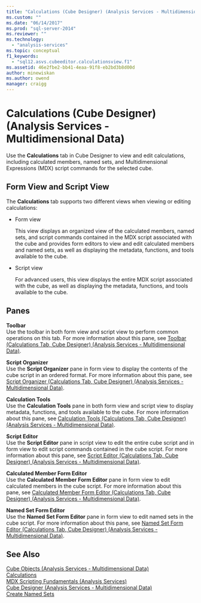 ```yaml
---
title: "Calculations (Cube Designer) (Analysis Services - Multidimensional Data) | Microsoft Docs"
ms.custom: ""
ms.date: "06/14/2017"
ms.prod: "sql-server-2014"
ms.reviewer: ""
ms.technology: 
  - "analysis-services"
ms.topic: conceptual
f1_keywords: 
  - "sql12.asvs.cubeeditor.calculationsview.f1"
ms.assetid: 46e2fbe2-bb41-4eaa-91f8-eb2bd3b8d00d
author: minewiskan
ms.author: owend
manager: craigg
---
```

# Calculations (Cube Designer) (Analysis Services - Multidimensional Data)
  Use the **Calculations** tab in Cube Designer to view and edit calculations, including calculated members, named sets, and Multidimensional Expressions (MDX) script commands for the selected cube.  
  
## Form View and Script View  
 The **Calculations** tab supports two different views when viewing or editing calculations:  
  
-   Form view  
  
     This view displays an organized view of the calculated members, named sets, and script commands contained in the MDX script associated with the cube and provides form editors to view and edit calculated members and named sets, as well as displaying the metadata, functions, and tools available to the cube.  
  
-   Script view  
  
     For advanced users, this view displays the entire MDX script associated with the cube, as well as displaying the metadata, functions, and tools available to the cube.  
  
## Panes  
 **Toolbar**  
 Use the toolbar in both form view and script view to perform common operations on this tab. For more information about this pane, see [Toolbar &#40;Calculations Tab, Cube Designer&#41; &#40;Analysis Services - Multidimensional Data&#41;](toolbar-calculations-tab-cube-designer-analysis-services-multidimensional-data.md).  
  
 **Script Organizer**  
 Use the **Script Organizer** pane in form view to display the contents of the cube script in an ordered format. For more information about this pane, see [Script Organizer &#40;Calculations Tab, Cube Designer&#41; &#40;Analysis Services - Multidimensional Data&#41;](script-organizer-cube-designer-analysis-services-multidimensional-data.md).  
  
 **Calculation Tools**  
 Use the **Calculation Tools** pane in both form view and script view to display metadata, functions, and tools available to the cube. For more information about this pane, see [Calculation Tools &#40;Calculations Tab, Cube Designer&#41; &#40;Analysis Services - Multidimensional Data&#41;](calculation-tools-cube-designer-analysis-services-multidimensional-data.md).  
  
 **Script Editor**  
 Use the **Script Editor** pane in script view to edit the entire cube script and in form view to edit script commands contained in the cube script. For more information about this pane, see [Script Editor &#40;Calculations Tab, Cube Designer&#41; &#40;Analysis Services - Multidimensional Data&#41;](script-editor-calculations-cube-designer-analysis-services-multidimensional-data.md).  
  
 **Calculated Member Form Editor**  
 Use the **Calculated Member Form Editor** pane in form view to edit calculated members in the cube script. For more information about this pane, see [Calculated Member Form Editor &#40;Calculations Tab, Cube Designer&#41; &#40;Analysis Services - Multidimensional Data&#41;](calculated-member-form-editor-cube-designer-analysis-services-multidimensional-data.md).  
  
 **Named Set Form Editor**  
 Use the **Named Set Form Editor** pane in form view to edit named sets in the cube script. For more information about this pane, see [Named Set Form Editor &#40;Calculations Tab, Cube Designer&#41; &#40;Analysis Services - Multidimensional Data&#41;](named-set-form-editor-cube-designer-analysis-services-multidimensional-data.md).  
  
## See Also  
 [Cube Objects &#40;Analysis Services - Multidimensional Data&#41;](multidimensional-models-olap-logical-cube-objects/cube-objects-analysis-services-multidimensional-data.md)   
 [Calculations](multidimensional-models-olap-logical-cube-objects/calculations.md)   
 [MDX Scripting Fundamentals &#40;Analysis Services&#41;](multidimensional-models/mdx/mdx-scripting-fundamentals-analysis-services.md)   
 [Cube Designer &#40;Analysis Services - Multidimensional Data&#41;](cube-designer-analysis-services-multidimensional-data.md)   
 [Create Named Sets](multidimensional-models/create-named-sets.md)  
  
  
